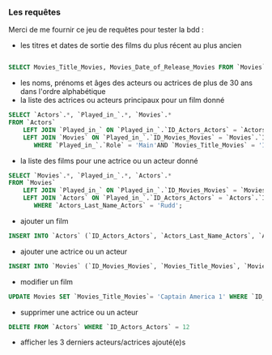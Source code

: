 ### Les requêtes

Merci de me fournir ce jeu de requêtes pour tester la bdd :
- les titres et dates de sortie des films du plus récent au plus ancien

```sql

SELECT Movies_Title_Movies, Movies_Date_of_Release_Movies FROM `Movies` order by Movies_Date_of_Release_Movies ASC;
```


- les noms, prénoms et âges des acteurs ou actrices de plus de 30 ans dans l'ordre alphabétique
- la liste des actrices ou acteurs principaux pour un film donné
```sql
SELECT `Actors`.*, `Played_in_`.*, `Movies`.*
FROM `Actors` 
    LEFT JOIN `Played_in_` ON `Played_in_`.`ID_Actors_Actors` = `Actors`.`ID_Actors_Actors` 
    LEFT JOIN `Movies` ON `Played_in_`.`ID_Movies_Movies` = `Movies`.`ID_Movies_Movies`
       WHERE `Played_in_`.`Role` = 'Main'AND `Movies_Title_Movies` = 'Iron Man';
```


- la liste des films pour une actrice ou un acteur donné

```sql
SELECT `Movies`.*, `Played_in_`.*, `Actors`.*
FROM `Movies` 
    LEFT JOIN `Played_in_` ON `Played_in_`.`ID_Movies_Movies` = `Movies`.`ID_Movies_Movies` 
    LEFT JOIN `Actors` ON `Played_in_`.`ID_Actors_Actors` = `Actors`.`ID_Actors_Actors`
       WHERE `Actors_Last_Name_Actors` = 'Rudd';
```


- ajouter un film

```sql
INSERT INTO `Actors` (`ID_Actors_Actors`, `Actors_Last_Name_Actors`, `Actors_First_Name_Actors`, `Actors_Roles_Actors`, `Actors_Date_of_Birth_Actors`) VALUES (NULL, 'Evans', 'Chris', 'Captain America', '1981-06-13');

```

- ajouter une actrice ou un acteur

```sql
INSERT INTO `Movies` (`ID_Movies_Movies`, `Movies_Title_Movies`, `Movies_Duration_Movies`, `Movies_Date_of_Release_Movies`) VALUES (NULL, 'Captain America', '02:04:50', '2011-07-19');
```

- modifier un film
```sql
UPDATE Movies SET `Movies_Title_Movies`= 'Captain America 1' WHERE `ID_Movies_Movies` = 18;
```

- supprimer une actrice ou un acteur
```sql
DELETE FROM `Actors` WHERE `ID_Actors_Actors` = 12
```

- afficher les 3 derniers acteurs/actrices ajouté(e)s
​